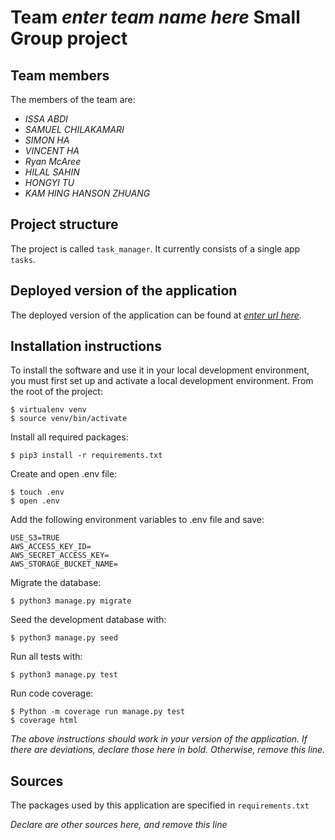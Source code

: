 # Team _enter team name here_ Small Group project

## Team members

The members of the team are:

- _ISSA ABDI_
- _SAMUEL CHILAKAMARI_
- _SIMON HA_
- _VINCENT HA_
- _Ryan McAree_
- _HILAL SAHIN_
- _HONGYI TU_
- _KAM HING HANSON ZHUANG_

## Project structure

The project is called `task_manager`. It currently consists of a single app `tasks`.

## Deployed version of the application

The deployed version of the application can be found at [_enter url here_](*enter_url_here*).

## Installation instructions

To install the software and use it in your local development environment, you must first set up and activate a local development environment. From the root of the project:

```
$ virtualenv venv
$ source venv/bin/activate
```

Install all required packages:

```
$ pip3 install -r requirements.txt
```

Create and open .env file:

```
$ touch .env
$ open .env
```

Add the following environment variables to .env file and save:

```
USE_S3=TRUE
AWS_ACCESS_KEY_ID=
AWS_SECRET_ACCESS_KEY=
AWS_STORAGE_BUCKET_NAME=
```

Migrate the database:

```
$ python3 manage.py migrate
```

Seed the development database with:

```
$ python3 manage.py seed
```

Run all tests with:

```
$ python3 manage.py test
```

Run code coverage:

```
$ Python -m coverage run manage.py test
$ coverage html
```

_The above instructions should work in your version of the application. If there are deviations, declare those here in bold. Otherwise, remove this line._

## Sources

The packages used by this application are specified in `requirements.txt`

_Declare are other sources here, and remove this line_
